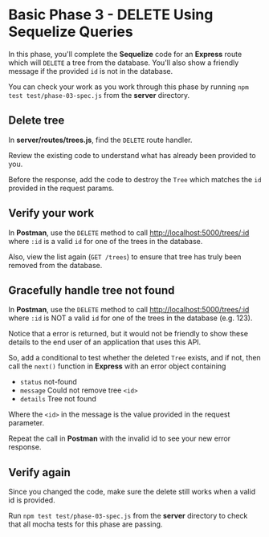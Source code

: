 # Basic Phase 3 - DELETE Using Sequelize Queries

In this phase, you'll complete the **Sequelize** code for an **Express** route
which will `DELETE` a tree from the database. You'll also show a friendly
message if the provided `id` is not in the database.

You can check your work as you work through this phase by running `npm test test/phase-03-spec.js` from the __server__ directory.

## Delete tree

In __server/routes/trees.js__, find the `DELETE` route handler.

Review the existing code to understand what has already been provided to you.

Before the response, add the code to destroy the `Tree` which matches the `id`
provided in the request params.

## Verify your work

In **Postman**, use the `DELETE` method to call
[http://localhost:5000/trees/:id][test-path] where `:id` is a valid `id` for one
of the trees in the database.

Also, view the list again (`GET /trees`) to ensure that tree has truly been
removed from the database.

## Gracefully handle tree not found

In **Postman**, use the `DELETE` method to call
[http://localhost:5000/trees/:id][test-path] where `:id` is NOT a valid `id` for
one of the trees in the database (e.g. 123).

Notice that a error is returned, but it would not be friendly to show these
details to the end user of an application that uses this API.

So, add a conditional to test whether the deleted `Tree` exists, and if not,
then call the `next()` function in **Express** with an error object containing

* `status` not-found
* `message` Could not remove tree `<id>`
* `details` Tree not found

Where the `<id>` in the message is the value provided in the request parameter.

Repeat the call in **Postman** with the invalid id to see your new error
response.

## Verify again

Since you changed the code, make sure the delete still works when a valid id
is provided.

Run  `npm test test/phase-03-spec.js` from the __server__ directory to check
that all mocha tests for this phase are passing.

[test-path]: http://localhost:5000/trees/:id
